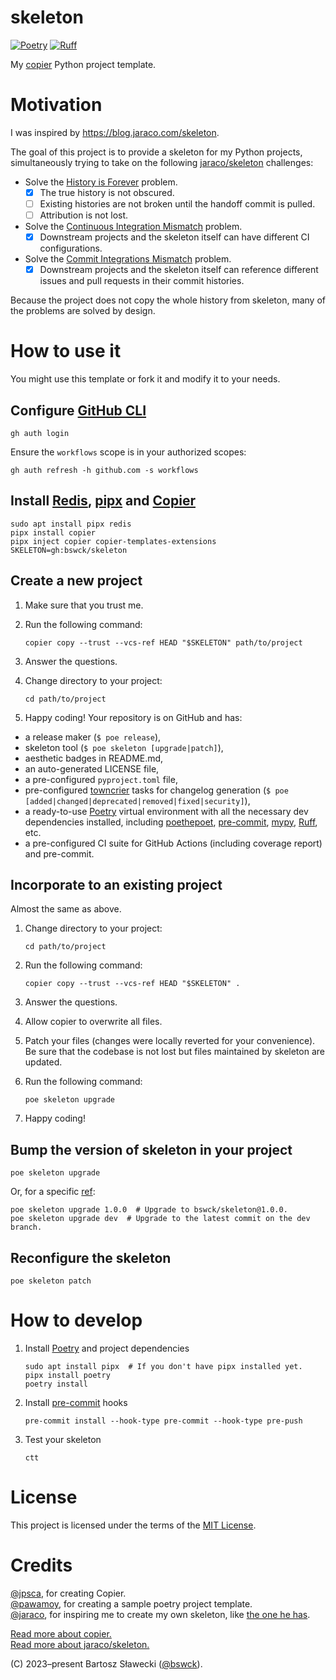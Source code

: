 # skeleton
[![Poetry](https://img.shields.io/endpoint?url=https://python-poetry.org/badge/v0.json)](https://python-poetry.org/)
[![Ruff](https://img.shields.io/endpoint?url=https://raw.githubusercontent.com/astral-sh/ruff/main/assets/badge/v2.json)](https://github.com/astral-sh/ruff)

My [copier](https://github.com/copier-org/copier) Python project template.

# Motivation
I was inspired by https://blog.jaraco.com/skeleton.

The goal of this project is to provide a skeleton for my Python projects,
simultaneously trying to take on the following [jaraco/skeleton](https://github.com/jaraco/skeleton) challenges:
- Solve the [History is Forever](https://blog.jaraco.com/skeleton/#history-is-forever) problem.
  - [x] The true history is not obscured.
  - [ ] Existing histories are not broken until the handoff commit is pulled.
  - [ ] Attribution is not lost.
- Solve the [Continuous Integration Mismatch](https://blog.jaraco.com/skeleton/#continuous-integration-mismatch) problem.
  - [x] Downstream projects and the skeleton itself can have different CI configurations.
- Solve the [Commit Integrations Mismatch](https://blog.jaraco.com/skeleton/#commit-integrations-mismatch) problem.
  - [x] Downstream projects and the skeleton itself can reference different issues and pull requests in their commit histories.

Because the project does not copy the whole history from skeleton, many of the problems are solved by design.

# How to use it
You might use this template or fork it and modify it to your needs.

## Configure [GitHub CLI](https://cli.github.com/)

```shell
gh auth login
```

Ensure the `workflows` scope is in your authorized scopes:

```shell
gh auth refresh -h github.com -s workflows
```

## Install [Redis](https://github.com/redis/redis#readme), [pipx](https://github.com/pypa/pipx#readme) and [Copier](https://github.com/copier-org/copier#readme)

```shell
sudo apt install pipx redis
pipx install copier
pipx inject copier copier-templates-extensions
SKELETON=gh:bswck/skeleton
```

## Create a new project
1.  Make sure that you trust me.
1.  Run the following command:

    ```shell
    copier copy --trust --vcs-ref HEAD "$SKELETON" path/to/project
    ```

1.  Answer the questions.
1.  Change directory to your project:

    ```shell
    cd path/to/project
    ```

1. Happy coding!
Your repository is on GitHub and has:
- a release maker (`$ poe release`),
- skeleton tool (`$ poe skeleton [upgrade|patch]`),
- aesthetic badges in README.md,
- an auto-generated LICENSE file,
- a pre-configured `pyproject.toml` file,
- pre-configured [towncrier](https://github.com/twisted/towncrier#readme) tasks for changelog generation (`$ poe [added|changed|deprecated|removed|fixed|security]`),
- a ready-to-use [Poetry](https://python-poetry.org/) virtual environment with all the necessary dev dependencies installed, including [poethepoet](https://github.com/nat-n/poethepoet#readme), [pre-commit](https://pre-commit.com/),
[mypy](https://github.com/python/mypy#readme), [Ruff](https://github.com/astral-sh/ruff#readme), etc.
- a pre-configured CI suite for GitHub Actions (including coverage report) and pre-commit.

## Incorporate to an existing project
Almost the same as above.

1.  Change directory to your project:

    ```shell
    cd path/to/project
    ```

1.  Run the following command:

    ```shell
    copier copy --trust --vcs-ref HEAD "$SKELETON" .
    ```

1.  Answer the questions.
1.  Allow copier to overwrite all files.
1.  Patch your files (changes were locally reverted for your convenience).
    Be sure that the codebase is not lost but files maintained by skeleton are updated.
1.  Run the following command:

    ```shell
    poe skeleton upgrade
    ```

1.  Happy coding!


## Bump the version of skeleton in your project

```shell
poe skeleton upgrade
```

Or, for a specific [ref](https://www.atlassian.com/git/tutorials/refs-and-the-reflog):

```shell
poe skeleton upgrade 1.0.0  # Upgrade to bswck/skeleton@1.0.0.
poe skeleton upgrade dev  # Upgrade to the latest commit on the dev branch.
```

## Reconfigure the skeleton
```shell
poe skeleton patch
```

# How to develop

1.  Install [Poetry](https://python-poetry.org/) and project dependencies

    ```shell
    sudo apt install pipx  # If you don't have pipx installed yet.
    pipx install poetry
    poetry install
    ```
1.  Install [pre-commit](https://pre-commit.com/) hooks

    ```shell
    pre-commit install --hook-type pre-commit --hook-type pre-push
    ```

1.  Test your skeleton

    ```shell
    ctt
    ```

# License
This project is licensed under the terms of the [MIT License](/LICENSE).

# Credits
[@jpsca](https://github.com/jpsca), for creating Copier.</br>
[@pawamoy](https://github.com/pawamoy), for creating a sample poetry project template.<br/>
[@jaraco](https://github.com/jaraco), for inspiring me to create my own skeleton, like [the one he has](https://github.com/jaraco/skeleton).

[Read more about copier.](https://copier.readthedocs.io/en/stable/)<br/>
[Read more about jaraco/skeleton.](https://blog.jaraco.com/skeleton)

(C) 2023–present Bartosz Sławecki ([@bswck](https://github.com/bswck)).
